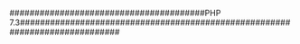 #######################################PHP 7.3############################################################################

